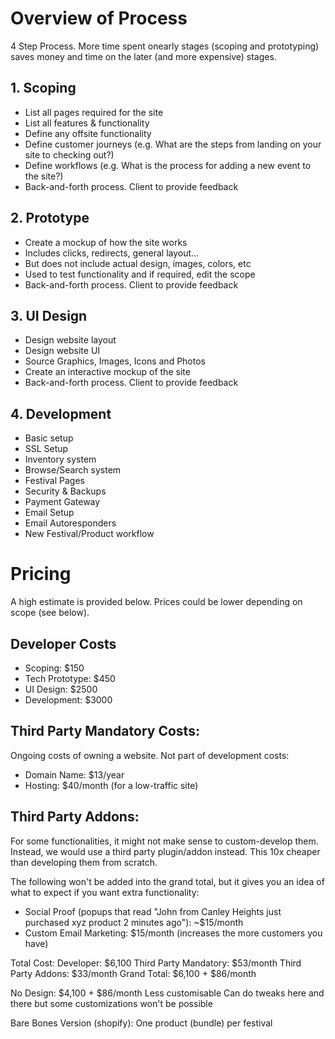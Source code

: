 # Overview of Process

4 Step Process. More time spent onearly stages (scoping and prototyping) saves money and time on the later (and more expensive) stages.

## 1. Scoping

* List all pages required for the site
* List all features & functionality
* Define any offsite functionality
* Define customer journeys (e.g. What are the steps from landing on your site to checking out?)
* Define workflows (e.g. What is the process for adding a new event to the site?)
* Back-and-forth process. Client to provide feedback

## 2. Prototype

* Create a mockup of how the site works
* Includes clicks, redirects, general layout...
* But does not include actual design, images, colors, etc
* Used to test functionality and if required, edit the scope
* Back-and-forth process. Client to provide feedback

## 3. UI Design 

* Design website layout
* Design website UI
* Source Graphics, Images, Icons and Photos
* Create an interactive mockup of the site
* Back-and-forth process. Client to provide feedback

## 4. Development

* Basic setup
* SSL Setup
* Inventory system
* Browse/Search system
* Festival Pages
* Security & Backups
* Payment Gateway
* Email Setup
* Email Autoresponders
* New Festival/Product workflow

# Pricing

A high estimate is provided below. Prices could be lower depending on scope (see below).

## Developer Costs

* Scoping: $150
* Tech Prototype: $450
* UI Design: $2500
* Development: $3000

## Third Party Mandatory Costs:

Ongoing costs of owning a website. Not part of development costs:

* Domain Name: $13/year
* Hosting: $40/month (for a low-traffic site)

## Third Party Addons:

For some functionalities, it might not make sense to custom-develop them. Instead, we would use a third party plugin/addon instead. This 10x cheaper than developing them from scratch.

The following won't be added into the grand total, but it gives you an idea of what to expect if you want extra functionality:

* Social Proof (popups that read "John from Canley Heights just purchased xyz product 2 minutes ago"): ~$15/month
* Custom Email Marketing: $15/month (increases the more customers you have)


Total Cost:
  Developer: $6,100
  Third Party Mandatory: $53/month
  Third Party Addons: $33/month
  Grand Total: $6,100 + $86/month


No Design:
  $4,100 + $86/month
  Less customisable
  Can do tweaks here and there but some customizations won't be possible


Bare Bones Version (shopify):
  One product (bundle) per festival
  

